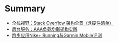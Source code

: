 # Summary

* [全栈视野：Stack Overflow 架构全景（含硬件清单）](chapter/FullStack/StackOverflow.md)
* [后台服务：AAA负载均衡架构实践](chapter/Server/AAA.md)
* [跑步应用Nike+ Running与Garmin Mobile评测](chapter/UI/app-running.md)
